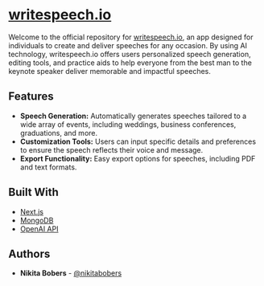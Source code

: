 # [writespeech.io](https://www.writespeech.io/)

Welcome to the official repository for [writespeech.io](https://www.writespeech.io/), an app designed for individuals to create and deliver speeches for any occasion. By using AI technology, writespeech.io offers users personalized speech generation, editing tools, and practice aids to help everyone from the best man to the keynote speaker deliver memorable and impactful speeches.

## Features

- **Speech Generation:** Automatically generates speeches tailored to a wide array of events, including weddings, business conferences, graduations, and more.
- **Customization Tools:** Users can input specific details and preferences to ensure the speech reflects their voice and message.
- **Export Functionality:** Easy export options for speeches, including PDF and text formats.

## Built With

* [Next.js](https://nextjs.org/)
* [MongoDB](https://www.mongodb.com/)
* [OpenAI API](https://openai.com/)

## Authors

* **Nikita Bobers** - [@nikitabobers](https://github.com/nikitabobers)
